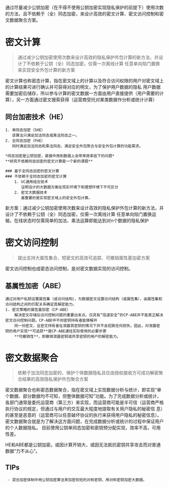 通过尽量减少公钥加密（在不得不使用公钥加密实现隐私保护的前提下）使用次数的方法，且不依赖于（全）同态加密，来设计高效的密文计算、密文访问控制和密文数据聚合方案。
# 密文计算
> 通过减少公钥加密使用次数来设计高效的隐私保护外包计算的新方法，并设计了不依赖于公钥（全）同态加密，仅需一次离线计算
 任意单向陷门置换来实现安全外包计算的新方案

  密文计算也称密态计算，指在密文域上的计算以及符合访问权限的用户对密文域上的计算结果可进行确认并可获得对应的明文，为了保护用户数据的隐私
  用户数据需要加密后储存，所以参与计算的密文数据一方面由用户直接提供（用户需要的计算），另一方面通过密文搜索获得（运营商受托对某类数据作分析或统计计算）
  
  ## 同台加密技术（HE）
    1. 单同态加密（SHE）
       该算法只满足加法同态或乘法同态之一。
    2. 全同态加密（FHE）
       同时满足加法同态和乘法同态，满足安全外包聚合与安全外包计算的功能需求。
       
    *同态加密是公钥加密，直接作用到数据上会带来效率低下的问题*
    **研究不依赖同态加密的密文计算是一个新的课题**
    
    ### 基于全同态加密的密文计算
    ### 不依赖于全同态加密的密文计算
        1. UC通用组合技术
           证明设计的大数据方案在现实环境下和理想环境下不可区分
        2. 密文大数据技术
           最重要的是实现密文域上的安全外包计算。
  新方案：通过减少公钥加密使用次数来设计高效的隐私保护外包计算的新方法，并设计了不依赖于公钥（全）同态加密，仅需一次离线计算
  任意单向陷门置换运输，在线状态时仅需简单的加法、乘法运算即能达到对n个数据的隐私保护
       
       
# 密文访问控制
> 提出支持大属性集合、短密文的高效可追踪、可撤销属性基加密方案

 密文访问控制也成密态访问控制，是对密文数据实现的访问控制。
 
 ## 基属性加密（ABE）
    通过对用户私钥设置属性集（或访问结构），为数据密文设置访问结构（或属性集），由属性集和访问结构之间的匹配关系确定其解密能力。
    1. 密文策略的属性基加密（CP-ABE）
        解决密文存储后访问控制问题的重要出发点。仅具有“信道安全”的CP-ABE并不能真正解决密文访问控制问题。CP-ABE中不同密钥持有者能够解开
        同一份密文，且密文持有者在泄露其密钥的情况下并不会招致任何损失。因此，对泄露密钥的用户实现**可追踪**是CP-ABE通往实际使用的必要步骤
        **可撤销性**，即撤销泄露密钥或共享密钥的用户的解密能力。

# 密文数据聚合
> 依赖于加法同态加密的、保护个体数据隐私且仅由授权接收方可成功解密聚合结果的高效隐私保护外包聚合方案

  密文数据聚合也称密态数据聚合，指在密文域上实现数据分析与统计，即实现“单个数据、部分数据均不可知，但整体数据可知”功能。为了完成数据分析或统计，
  各部门通常是委托运营商（第三方）来实现，而运营商可能是半可信（运营商严格执行协议的规定，但通过与用户的交互最大程度地提取有关用户隐私的秘密信
  息）的甚至是恶意的（运营商可以任意破坏协议的执行来获得用户隐私的秘密信息）。密文数据聚合就是为了解决这方面问题，在完成数据分析或统计的过程中保证用户的个人数据隐私。
  目前使用公钥单同态加密和密钥预分配实现，效率不高，可用性差。
  
  HE和ABE都是公钥加密。或因计算开销大，或因无法抵抗密钥共享攻击而对普通数据“力不从心”。
  
  ## TIPs
     - 混合加密体制中用公钥加密算法来加密较短的对称密钥，用对称密钥加密大数据。
